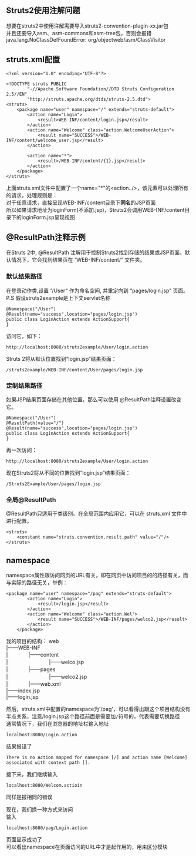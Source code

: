 ## Struts2使用注解问题
想要在struts2中使用注解需要导入struts2-convention-plugin-xx.jar包  
并且还要导入asm、asm-commons和asm-tree包，否则会报错java.lang.NoClassDefFoundError: org/objectweb/asm/ClassVisitor  
  
## struts.xml配置
```
<?xml version="1.0" encoding="UTF-8"?>

<!DOCTYPE struts PUBLIC
		"-//Apache Software Foundation//DTD Struts Configuration 2.5//EN"
		"http://struts.apache.org/dtds/struts-2.5.dtd">
<struts>
	<package name="user" namespace="/" extends="struts-default">
		<action name="Login">
			<result>WEB-INF/content/login.jsp</result>
		</action>
		<action name="Welcome" class="action.WelcomeUserAction">
			<result name="SUCCESS">/WEB-INF/content/welcome_user.jsp</result>
		</action>
		
		<action name="*">
			<result>/WEB-INF/content/{1}.jsp</result>
		</action>
	</package>
</struts>
```
上面struts.xml文件中配置了一个name="*"的<action../>，该元素可以处理所有的请求，处理规则是：  
对于任意请求，直接呈现WEB-INF/content目录下**同名**的JSP页面  
所以如果请求地址为loginForm(不添加.jsp)，Struts2会调用WEB-INF/content目录下的loginForm.jsp呈现视图

  
## @ResultPath注释示例
在Struts 2中, @ResultPath 注解用于控制Struts2找到存储的结果或JSP页面。默认情况下，它会找到结果页在 “WEB-INF/content/” 文件夹。  
### 默认结果路径
在登录动作类,设置 “/User” 作为命名空间, 并重定向到 “pages/login.jsp” 页面。  
P.S 假设struts2example是上下文servlet名称  
```
@Namespace("/User")
@Result(name="success",location="pages/login.jsp")
public class LoginAction extends ActionSupport{
}
```
访问它，如下：  
```
http://localhost:8080/struts2example/User/login.action
```
Struts 2将从默认位置找到“login.jsp”结果页面：  
```
/struts2example/WEB-INF/content/User/pages/login.jsp
```
  
### 定制结果路径
如果JSP结果页面存储在其他位置，那么可以使用 @ResultPath注释设置改变它。  
```
@Namespace("/User")
@ResultPath(value="/")
@Result(name="success",location="pages/login.jsp")
public class LoginAction extends ActionSupport{
}
```
再一次访问：  
```
http://localhost:8080/struts2example/User/login.action
```
现在Struts2将从不同的位置找到“login.jsp”结果页面：
```
/Struts2Example/User/pages/login.jsp

```
### 全局@ResultPath
@ResultPath只适用于类级别。在全局范围内应用它，可以在 struts.xml 文件中进行配置。  
```
<struts>
	<constant name="struts.convention.result.path" value="/"/>
</struts>
```
  
  
## namespace
namespace属性跟访问网页的URL有关，即在网页中访问项目的的路径有关，而与实际的路径无关，举例：
```
<package name="user" namespace="/pag" extends="struts-default">
		<action name="Login">
			<result>/login.jsp</result>
		</action>
		<action name="Welcome" class="action.Wel">
			<result name="SUCCESS">/WEB-INF/pages/welco2.jsp</result>
		</action>
	</package>
```
我的项目的结构：
web  
|——WEB-INF  
|　　　　|——content  
|　　　　　　　　|——welco.jsp  
|　　　　|——pages  
|　　　　　　　　|——welco2.jsp  
|　　　　|——web.xml  
|——index.jsp  
|——login.jsp
  
然后，struts.xml中配置的namespace为'/pag'，可以看得出跟这个项目结构没有半点关系，注意<result>/login.jsp</result>这个路径前面是需要加`/`符号的，代表需要切换路径  
通常情况下，我们在浏览器的地址栏输入地址
```
localhost:8080/Login.action
```
结果报错了
```
There is no Action mapped for namespace [/] and action name [Welcome] associated with context path [].
```
接下来，我们继续输入
```
localhost:8080/Welcom.actioin
```
同样是报相同的错误  
  
现在，我们换一种方式来访问  
输入
```
localhost:8080/pag/Login.action
```
页面显示成功了  
可以看出namespace在页面访问的URL中才是起作用的，用来区分模块  
